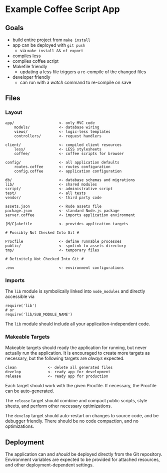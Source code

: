 # Example Coffee Script App

## Goals

- build entire project from `make install`
- app can be deployed with `git push`
    - via `make install && nf export`
- compiles less
- compiles coffee script
- Makefile friendly
    - updating a less file triggers a re-compile of the changed files
- developer friendly
    - can run with a _watch_ command to re-compile on save

## Files

### Layout

    app/                    <- only MVC code
        models/             <- database wiring
        views/              <- logic-less templates
        controllers/        <- request handlers
    
    client/                 <- compiled client resources
        less/               <- LESS stylesheets
        coffee/             <- coffee scripts for browser
    
    config/                 <- all application defaults
        routes.coffee       <- routes configuration
        config.coffee       <- application configuration
    
    db/                     <- database schemas and migrations
    lib/                    <- shared modules
    script/                 <- administrative script
    test/                   <- all tests
    vendor/                 <- third party code
    
    assets.json             <- Rude assets file
    package.json            <- standard Node.js package
    server.coffee           <- imports application environment
    
    [M/C]akefile            <- provides application targets
    
    # Possibly Not Checked Into Git #
    
    Procfile                <- define runnable processes
    public/                 <- symlink to assets directory
    tmp/                    <- temporary files
    
    # Definitely Not Checked Into Git #
    
    .env                    <- environment configurations

### Imports

The `lib` module is symbolically linked into
`node_modules` and directly accessible via

    require('lib')
    # or
    require('lib/SUB_MODULE_NAME')

The `lib` module should include all your application-independent code.

### Makeable Targets

Makeable targets should ready the application for running,
but never actually run the application.
It is encouraged to create more targets as necessary,
but the following targets are _always_ expected.

    clean              <- delete all generated files
    develop            <- ready app for development
    release            <- ready app for production

Each target should work with the given Procfile.
If necessary, the Procfile can be auto-generated.

The `release` target should combine and compact public scripts,
style sheets, and perform other necessary optimizations.

The `develop` target should auto-restart on changes to source code,
and be debugger friendly.
There should be no code compaction, and no optimizations.

## Deployment

The application can and _should_ be deployed directly from the Git repository.
Environment variables are expected to be provided for attached resources,
and other deployment-dependent settings.

